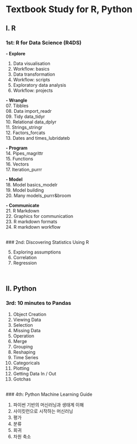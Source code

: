 # Textbook Study for R, Python
## Ⅰ. R
### 1st: R for Data Science (R4DS)

**- Explore**  
01. Data visualisation  
02. Workflow: basics  
03. Data transformation  
04. Workflow: scripts  
05. Exploratory data analysis  
06. Workflow: projects  

**- Wrangle**  
07. Tibbles  
08. Data import_readr  
09. Tidy data_tidyr  
10. Relational data_dplyr  
11. Strings_stringr  
12. Factors_forcats  
13. Dates and times_lubridateb  

**- Program**  
14. Pipes_magrittr  
15. Functions  
16. Vectors  
17. Iteration_purrr  

**- Model**  
18. Model basics_modelr  
19. Model building  
20. Many models_purrr&broom  

**- Communicate**  
21. R Markdown  
22. Graphics for communication  
23. R markdown formats  
24. R markdown workflow  

</br>
### 2nd: Discovering Statistics Using R  

05. Exploring assumptions  
06. Correlation  
07. Regression  

</br>

## Ⅱ. Python
### 3rd: 10 minutes to Pandas  

01. Object Creation  
02. Viewing Data  
03. Selection  
04. Missing Data  
05. Operation  
06. Merge  
07. Grouping  
08. Reshaping  
09. Time Series  
10. Categoricals  
11. Plotting  
12. Getting Data In / Out  
13. Gotchas  

</br>
### 4th: Python Machine Learning Guide

01. 파이썬 기반의 머신러닝과 생태계 이해  
02. 사이킷런으로 시작하는 머신러닝  
03. 평가  
04. 분류  
05. 회귀  
06. 차원 축소  